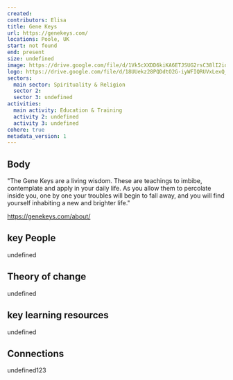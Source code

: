 ```yaml
---
created:
contributors: Elisa
title: Gene Keys
url: https://genekeys.com/ 
locations: Poole, UK
start: not found
end: present
size: undefined
image: https://drive.google.com/file/d/1Vk5cXXDD6kiKA6ETJSUG2rsC38lI2ioo/view?usp=drive_link
logo: https://drive.google.com/file/d/18UUekz28PQDdtO2G-iyWFIQRUVxLexQ_/view?usp=drive_link
sectors:
  main sector: Spirituality & Religion
  sector 2: 
  sector 3: undefined
activities: 
  main activity: Education & Training
  activity 2: undefined
  activity 3: undefined
cohere: true
metadata_version: 1
---
```



## Body

"The Gene Keys are a living wisdom. These are teachings to imbibe, contemplate and apply in your daily life. As you allow them to percolate inside you, one by one your troubles will begin to fall away, and you will find yourself inhabiting a new and brighter life."

https://genekeys.com/about/

## key People

undefined

## Theory of change

undefined

## key learning resources

undefined

## Connections

undefined123


